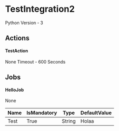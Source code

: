 
# TestIntegration2



Python Version - 3



## Actions
#### TestAction
None
Timeout - 600 Seconds






## Jobs

#### HelloJob
None

|Name|IsMandatory|Type|DefaultValue|
|----|-----------|----|------------|
|Test|True|String|Holaa|



